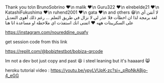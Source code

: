 Thank you to\n
BrunoSobrino ♥\n
malik ♥\n
Guru322 ♥\n
elrebelde21 ♥\n
KatashiFukushima ♥\n
ruhend2001 ♥\n
gata ♥\n
and others 😁\n
لا أتقن أي لغة برمجة لذا ان اخطأت فلا عذر لي لا نزال في طريق التعلم ... رغم ذلك أهوى التعديل على السكريبتات ههه ♥ اتمنى انك استفذت 
اي ملاحطة او مساعدة انا هنا

https://instagram.com/noureddine_ouafy

get session code from this link

https://replit.com/@bobiztestbot/bobiza-qrcode

Im not a dev bot just copy and past 😆 i steel leaning but it's haaaard 😸
 
heroku tutorial video :
https://youtu.be/ypyLVUpK-zc?si=_pRpNkABjo-4_eGG

